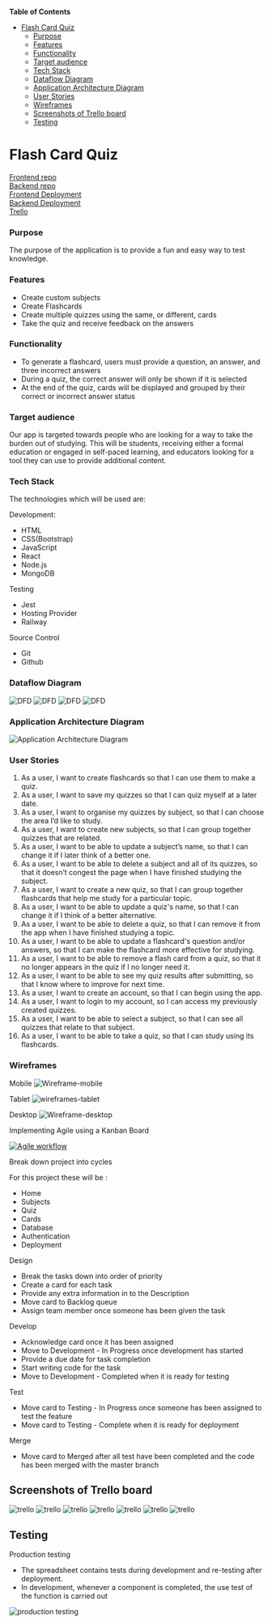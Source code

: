 <!-- START doctoc generated TOC please keep comment here to allow auto update -->
<!-- DON'T EDIT THIS SECTION, INSTEAD RE-RUN doctoc TO UPDATE -->
**Table of Contents**  

- [Flash Card Quiz](#flash-card-quiz)
    - [Purpose](#purpose)
    - [Features](#features)
    - [Functionality](#functionality)
    - [Target audience](#target-audience)
    - [Tech Stack](#tech-stack)
    - [Dataflow Diagram](#dataflow-diagram)
    - [Application Architecture Diagram](#application-architecture-diagram)
    - [User Stories](#user-stories)
    - [Wireframes](#wireframes)
  - [Screenshots of Trello board](#screenshots-of-trello-board)
  - [Testing](#testing)

<!-- END doctoc generated TOC please keep comment here to allow auto update -->

# Flash Card Quiz


[Frontend repo](https://github.com/jfhaines/ca-quiz-front-end)  
[Backend repo](https://github.com/2w00fs/ca_quiz_api)  
[Frontend Deployment]()  
[Backend Deployment]()  
[Trello]()  

### Purpose
 
The purpose of the application is to provide a fun and easy way to test knowledge.

### Features

- Create custom subjects
- Create Flashcards
- Create multiple quizzes using the same, or different, cards
- Take the quiz and receive feedback on the answers

### Functionality

- To generate a flashcard, users must provide a question, an answer, and three incorrect answers
- During a quiz, the correct answer will only be shown if it is selected
- At the end of the quiz, cards will be displayed and grouped by their correct or incorrect answer status

### Target audience

Our app is targeted towards people who are looking for a way to take the burden out of studying. This will be students, receiving either a formal education or engaged in self-paced learning, and educators looking for a tool they can use to provide additional content.

### Tech Stack

The technologies which will be used are:

Development:

- HTML
- CSS(Bootstrap)
- JavaScript
- React
- Node.js
- MongoDB

Testing

- Jest
- Hosting Provider
- Railway

Source Control

- Git
- Github

### Dataflow Diagram

![DFD](./docs/Level%200%20DFD.png "DFD")
![DFD](./docs/Level%201%20DFD%20Authentication.png "DFD")
![DFD](./docs/Level%201%20DFD%20Quiz.png "DFD")
![DFD](./docs/Level%201%20DFD%20User.png "DFD")

### Application Architecture Diagram

![Application Architecture Diagram](./docs/AAD.png "AAD")

### User Stories

1. As a user, I want to create flashcards so that I can use them to make a quiz.
2. As a user, I want to save my quizzes so that I can quiz myself at a later date.
3. As a user, I want to organise my quizzes by subject, so that I can choose the area I’d like to study.
4. As a user, I want to create new subjects, so that I can group together quizzes that are related.
5. As a user, I want to be able to update a subject’s name, so that I can change it if I later think of a better one.
6. As a user, I want to be able to delete a subject and all of its quizzes, so that it doesn’t congest the page when I have finished studying the subject.
7. As a user, I want to create a new quiz, so that I can group together flashcards that help me study for a particular topic.
8. As a user, I want to be able to update a quiz's name, so that I can change it if I think of a better alternative.
9. As a user, I want to be able to delete a quiz, so that I can remove it from the app when I have finished studying a topic.
10. As a user, I want to be able to update a flashcard's question and/or answers, so that I can make the flashcard more effective for studying.
11. As a user, I want to be able to remove a flash card from a quiz, so that it no longer appears in the quiz if I no longer need it.
12. As a user, I want to be able to see my quiz results after submitting, so that I know where to improve for next time.
13. As a user, I want to create an account, so that I can begin using the app.
14. As a user, I want to login to my account, so I can access my previously created quizzes.
15. As a user, I want to be able to select a subject, so that I can see all quizzes that relate to that subject.
16. As a user, I want to be able to take a quiz, so that I can study using its flashcards.

### Wireframes

Mobile
![Wireframe-mobile](./docs/Wireframe-mobile.png "mobile")

Tablet
![wireframes-tablet](./docs/wireframes-tablet.png "tablet")

Desktop
![Wireframe-desktop](./docs/flashcards-wireframes.png "desktop")



Implementing Agile using a Kanban Board

[![Agile workflow](https://raw.githubusercontent.com/2w00fs/git_practice/master/agile%20workflow.png)](https://github.com/2w00fs/git_practice/blob/master/agile%20workflow.png)

Break down project into cycles

For this project these will be :
- Home
- Subjects
- Quiz
- Cards
- Database
- Authentication
- Deployment

Design

- Break the tasks down into order of priority
- Create a card for each task
- Provide any extra information in to the Description
- Move card to Backlog queue
- Assign team member once someone has been given the task

Develop

- Acknowledge card once it has been assigned
- Move to Development - In Progress once development has started
- Provide a due date for task completion
- Start writing code for the task
- Move to Development - Completed when it is ready for testing

Test

- Move card to Testing - In Progress once someone has been assigned to test the feature
- Move card to Testing - Complete when it is ready for deployment

Merge

- Move card to Merged after all test have been completed and the code has been merged with the master branch

## Screenshots of Trello board

![trello](./docs/1.png "1")
![trello](./docs/2.png "2")
![trello](./docs/3.png "3")
![trello](./docs/4.png "4")
![trello](./docs/5.png "5")
![trello](./docs/6.png "6")
![trello](./docs/7.png "7")


## Testing 

Production testing  

- The spreadsheet contains tests during development and re-testing after deployment.  
- In development, whenever a component is completed, the use test of the function is carried out
  
![production testing](docs/Production%20Test.png)
